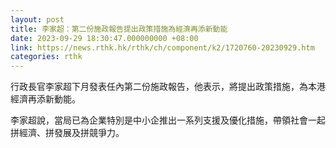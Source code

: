 ```yaml
---
layout: post
title: 李家超：第二份施政報告提出政策措施為經濟再添新動能
date: 2023-09-29 18:30:47.000000000 +08:00
link: https://news.rthk.hk/rthk/ch/component/k2/1720760-20230929.htm
categories: rthk
---
```


行政長官李家超下月發表任內第二份施政報告，他表示，將提出政策措施，為本港經濟再添新動能。

李家超說，當局已為企業特別是中小企推出一系列支援及優化措施，帶領社會一起拼經濟、拼發展及拼競爭力。
